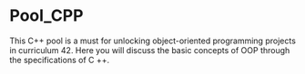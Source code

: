 # Pool_CPP
This C++ pool is a must for unlocking object-oriented programming projects in curriculum 42. Here you will discuss the basic concepts of OOP through the specifications of C ++.
